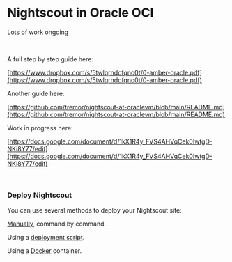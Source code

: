 # Nightscout in Oracle OCI

Lots of work ongoing

</br>

A full step by step guide here:

[https://www.dropbox.com/s/5twlqrndofqno0t/0-amber-oracle.pdf](https://www.dropbox.com/s/5twlqrndofqno0t/0-amber-oracle.pdf)

Another guide here:

[https://github.com/tremor/nightscout-at-oraclevm/blob/main/README.md](https://github.com/tremor/nightscout-at-oraclevm/blob/main/README.md)

Work in progress here:

[https://docs.google.com/document/d/1kX1R4y_FVS4AHVqCek0IwtgD-NKi8Y77/edit](https://docs.google.com/document/d/1kX1R4y_FVS4AHVqCek0IwtgD-NKi8Y77/edit)

</br>

### Deploy Nightscout

You can use several methods to deploy your Nightscout site:

[Manually](../../../nightscout/ubuntu), command by command.

Using a [deployment script](../../../nightscout/xdripteam).

Using a [Docker](../../../nightscout/docker) container.

</br>